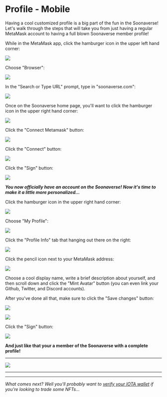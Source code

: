 # Profile - Mobile

Having a cool customized profile is a big part of the fun in the Soonaverse! Let's walk through the steps that will take you from just having a regular MetaMask account to having a full blown Soonaverse member profile!



While in the MetaMask app, click the hamburger icon in the upper left hand corner:

![](<../../.gitbook/assets/image (25) (1) (1) (1) (1) (1) (1) (1) (1).png>)

Choose "Browser":

![](<../../.gitbook/assets/image (18) (1) (1) (1).png>)

In the "Search or Type URL" prompt, type in "soonaverse.com":

![](<../../.gitbook/assets/image (28) (1) (1) (1) (1) (1).png>)

Once on the Soonaverse home page, you'll want to click the hamburger icon in the upper right hand corner:

![](<../../.gitbook/assets/image (12) (1).png>)

Click the "Connect Metamask" button:

![](<../../.gitbook/assets/image (14) (1) (1).png>)

Click the "Connect" button:

![](<../../.gitbook/assets/image (9) (1).png>)

Click the "Sign" button:

![](<../../.gitbook/assets/image (22) (1) (1) (1) (1) (1) (1) (1).png>)



_**You now officially have an account on the Soonaverse! Now it's time to make it a little more personalized...**_



Click the hamburger icon in the upper right hand corner:

![](<../../.gitbook/assets/image (13) (1) (1) (1).png>)

Choose "My Profile":

![](<../../.gitbook/assets/image (16) (1) (1).png>)

Click the "Profile Info" tab that hanging out there on the right:

![](<../../.gitbook/assets/image (24) (1) (1) (1).png>)

Click the pencil icon next to your MetaMask address:

![](<../../.gitbook/assets/image (20) (1) (1) (1) (1) (1).png>)

Choose a cool display name, write a brief description about yourself, and then scroll down and click the "Mint Avatar" button (you can even link your Github, Twitter, and Discord accounts).

After you've done all that, make sure to click the "Save changes" button:

![](<../../.gitbook/assets/image (21) (1) (1).png>)

![](<../../.gitbook/assets/image (19) (1) (1) (1) (1) (1).png>)

Click the "Sign" button:

![](<../../.gitbook/assets/image (8) (1) (1).png>)



**And just like that your a member of the Soonaverse with a complete profile!**

****

![](<../../.gitbook/assets/image (27) (1) (1) (1) (1) (1) (1).png>)

****

****

_What comes next? Well you'll probably want to_ [_verify your IOTA wallet_](../verifying-your-iota-wallet.md) _if you're looking to trade some NFTs..._

